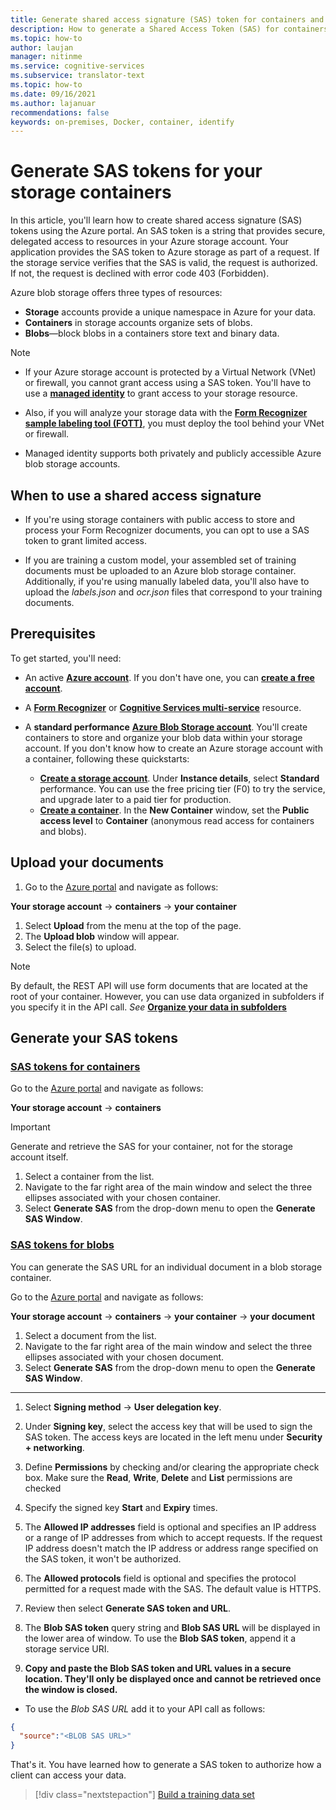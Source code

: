 ```yaml
---
title: Generate shared access signature (SAS) token for containers and blobs with Azure portal and Microsoft Storage Explorer
description: How to generate a Shared Access Token (SAS) for containers and blobs with Microsoft Storage Explorer and the Azure portal
ms.topic: how-to
author: laujan
manager: nitinme
ms.service: cognitive-services
ms.subservice: translator-text
ms.topic: how-to
ms.date: 09/16/2021
ms.author: lajanuar
recommendations: false
keywords: on-premises, Docker, container, identify
---
```


# Generate SAS tokens for your storage containers

In this article, you'll learn how to create shared access signature (SAS) tokens using the Azure portal. An SAS token is a string that provides secure, delegated access to resources in your Azure storage account. Your application provides the SAS token to Azure storage as part of a request. If the storage service verifies that the SAS is valid, the request is authorized. If not, the request is declined with error code 403 (Forbidden).

Azure blob storage offers three types of resources:

* **Storage** accounts provide a unique namespace in Azure for your data.
* **Containers** in storage accounts organize sets of blobs.
* **Blobs**—block blobs in a containers store text and binary data.

> [!NOTE]
>
> * If your Azure storage account is protected by a Virtual Network (VNet) or firewall, you cannot grant access using a SAS token. You'll have to use a [**managed identity**](managed-identity-byos.md) to grant access to your storage resource.
>
> * Also, if you will analyze your storage data with the [**Form Recognizer sample labeling tool (FOTT)**](https://fott-2-1.azurewebsites.net/), you must deploy the tool behind your VNet or firewall.
>
> * Managed identity supports both privately and publicly accessible Azure blob storage accounts.

## When to use a shared access signature

* If you're using storage containers with public access to store and process your Form Recognizer documents, you can opt to use a SAS token to grant limited access.

* If you are training a custom model, your assembled set of training documents must be uploaded to an Azure blob storage container. Additionally, if you're using manually labeled data, you'll also have to upload the _labels.json_ and _ocr.json_ files that correspond to your training documents.

## Prerequisites

To get started, you'll need:

* An active [**Azure account**](https://azure.microsoft.com/free/cognitive-services/).  If you don't have one, you can [**create a free account**](https://azure.microsoft.com/free/).
* A [**Form Recognizer**](https://ms.portal.azure.com/#create/Microsoft.CognitiveServicesFormRecognizer) or [**Cognitive Services multi-service**](https://ms.portal.azure.com/#create/Microsoft.CognitiveServicesAllInOne) resource.
* A **standard performance** [**Azure Blob Storage account**](https://ms.portal.azure.com/#create/Microsoft.StorageAccount-ARM). You'll create containers to store and organize your blob data within your storage account. If you don't know how to create an Azure storage account with a container, following these quickstarts:

  * [**Create a storage account**](/azure/storage/common/storage-account-create). Under **Instance details**, select **Standard** performance. You can use the free pricing tier (F0) to try the service, and upgrade later to a paid tier for production.
  * [**Create a container**](/azure/storage/blobs/storage-quickstart-blobs-portal#create-a-container). In the **New Container** window, set the **Public access level** to **Container** (anonymous read access for containers and blobs).

## Upload your documents

1. Go to the [Azure portal](https://ms.portal.azure.com/#home) and navigate as follows:

 **Your storage account** → **containers** → **your container**

1. Select **Upload** from the menu at the top of the page.
1. The **Upload blob** window will appear.
1. Select the file(s) to upload.

> [!NOTE]
> By default, the REST API will use form documents that are located at the root of your container. However, you can use data organized in subfolders if you specify it in the API call. *See* [**Organize your data in subfolders**](/azure/applied-ai-services/form-recognizer/build-training-data-set.md#organize-your-data-in-subfolders-optional)

## Generate your SAS tokens

### [SAS tokens for containers](#tab/Containers)

Go to the [Azure portal](https://ms.portal.azure.com/#home) and navigate as follows:

 **Your storage account** → **containers**

> [!IMPORTANT]
> Generate and retrieve the SAS for your container, not for the storage account itself.

1. Select a container from the list.
1. Navigate to the far right area of the main window and select the three ellipses associated with your chosen container.
1. Select **Generate SAS** from the drop-down menu to open the **Generate SAS Window**.

### [SAS tokens for blobs](#tab/blobs)

You can generate the SAS URL for an individual document in a blob storage container.

Go to the [Azure portal](https://ms.portal.azure.com/#home) and navigate as follows:

 **Your storage account** → **containers** → **your container** → **your document**

1. Select a document from the list.
1. Navigate to the far right area of the main window and select the three ellipses associated with your chosen document.
1. Select **Generate SAS** from the drop-down menu to open the **Generate SAS Window**.

---

1. Select **Signing method** → **User delegation key**.

1. Under  **Signing key**, select the access key that will be used to sign the SAS token. The access keys are located in the left menu under **Security + networking**.

1. Define **Permissions** by checking and/or clearing the appropriate check box. Make sure the **Read**, **Write**, **Delete** and **List** permissions are checked

1. Specify the signed key **Start** and **Expiry** times.

1. The **Allowed IP addresses** field is optional and specifies an IP address or a range of IP addresses from which to accept requests. If the request IP address doesn't match the IP address or address range specified on the SAS token, it won't be authorized.

1. The **Allowed protocols** field is optional and specifies the protocol permitted for a request made with the SAS. The default value is HTTPS.

1. Review then select **Generate SAS token and URL**.

1. The **Blob SAS token** query string and **Blob SAS URL** will be displayed in the lower area of window. To use the **Blob SAS token**, append it a storage service URI.

1. **Copy and paste the Blob SAS token and URL values in a secure location. They'll only be displayed once and cannot be retrieved once the window is closed.**

* To use the *Blob SAS URL* add it to your API call as follows:

```json
{
  "source":"<BLOB SAS URL>"
}
```

That's it. You have learned how to generate a SAS token to authorize how a client can access your data.

> [!div class="nextstepaction"]
> [Build a training data set](build-training-data-set.md)